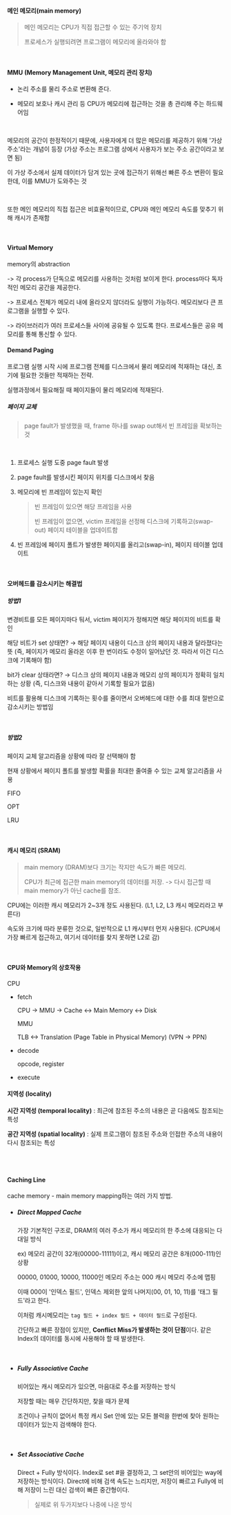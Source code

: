 #### 메인 메모리(main memory)

> 메인 메모리는 CPU가 직접 접근할 수 있는 주기억 장치
>
> 프로세스가 실행되려면 프로그램이 메모리에 올라와야 함

<br>

#### MMU (Memory Management Unit, 메모리 관리 장치)

- 논리 주소를 물리 주소로 변환해 준다.

- 메모리 보호나 캐시 관리 등 CPU가 메모리에 접근하는 것을 총 관리해 주는 하드웨어임

<br>

메모리의 공간이 한정적이기 때문에, 사용자에게 더 많은 메모리를 제공하기 위해 '가상 주소'라는 개념이 등장 (가상 주소는 프로그램 상에서 사용자가 보는 주소 공간이라고 보면 됨)

이 가상 주소에서 실제 데이터가 담겨 있는 곳에 접근하기 위해선 빠른 주소 변환이 필요한데, 이를 MMU가 도와주는 것

<br>

또한 메인 메모리의 직접 접근은 비효율적이므로, CPU와 메인 메모리 속도를 맞추기 위해 캐시가 존재함

<br>

#### Virtual Memory

memory의 abstraction

-> 각 process가 단독으로 메모리를 사용하는 것처럼 보이게 한다. process마다 독자적인 메모리 공간을 제공한다.

-> 프로세스 전체가 메모리 내에 올라오지 않더라도 실행이 가능하다. 메모리보다 큰 프로그램을 실행할 수 있다.

-> 라이브러리가 여러 프로세스들 사이에 공유될 수 있도록 한다. 프로세스들은 공유 메모리를 통해 통신할 수 있다.


#### Demand Paging

프로그램 실행 시작 시에 프로그램 전체를 디스크에서 물리 메모리에 적재하는 대신, 초기에 필요한 것들만 적재하는 전략.

실행과정에서 필요해질 때 페이지들이 물리 메모리에 적재된다.

#####  페이지 교체

> page fault가 발생했을 때, frame 하나를 swap out해서 빈 프레임을 확보하는 것

<br>

1. 프로세스 실행 도중 page fault 발생

2. page fault를 발생시킨 페이지 위치를 디스크에서 찾음

3. 메모리에 빈 프레임이 있는지 확인

   > 빈 프레임이 있으면 해당 프레임을 사용
   >
   > 빈 프레임이 없으면, victim 프레임을 선정해 디스크에 기록하고(swap-out) 페이지 테이블을 업데이트함

4. 빈 프레임에 페이지 폴트가 발생한 페이지를 올리고(swap-in), 페이지 테이블 업데이트

<br>

#### 오버헤드를 감소시키는 해결법

##### 방법1

변경비트를 모든 페이지마다 둬서, victim 페이지가 정해지면 해당 페이지의 비트를 확인

해당 비트가 set 상태면? → 해당 페이지 내용이 디스크 상의 페이지 내용과 달라졌다는 뜻
(즉, 페이지가 메모리 올라온 이후 한 번이라도 수정이 일어났던 것. 따라서 이건 디스크에 기록해야 함)

bit가 clear 상태라면? → 디스크 상의 페이지 내용과 메모리 상의 페이지가 정확히 일치하는 상황
(즉, 디스크와 내용이 같아서 기록할 필요가 없음)

비트를 활용해  디스크에 기록하는 횟수를 줄이면서 오버헤드에 대한 수를 최대 절반으로 감소시키는 방법임

<br>

##### 방법2

페이지 교체 알고리즘을 상황에 따라 잘 선택해야 함

현재 상황에서 페이지 폴트를 발생할 확률을 최대한 줄여줄 수 있는 교체 알고리즘을 사용

FIFO

OPT

LRU

<br>

#### 캐시 메모리 (SRAM)

> main memory (DRAM)보다 크기는 작지만 속도가 빠른 메모리.
>
> CPU가 최근에 접근한 main memory의 데이터를 저장. -> 다시 접근할 때 main memory가 아닌 cache를 참조.

CPU에는 이러한 캐시 메모리가 2~3개 정도 사용된다. (L1, L2, L3 캐시 메모리라고 부른다)

속도와 크기에 따라 분류한 것으로, 일반적으로 L1 캐시부터 먼저 사용된다. (CPU에서 가장 빠르게 접근하고, 여기서 데이터를 찾지 못하면 L2로 감)

<br>

#### CPU와 Memory의 상호작용

CPU

- fetch

   CPU -> MMU -> Cache <-> Main Memory <-> Disk 
   
   MMU
   
   TLB <-> Translation (Page Table in Physical Memory) (VPN -> PPN)

- decode

  opcode, register

- execute

#### 지역성 (locality)

**시간 지역성 (temporal locality)** : 최근에 참조된 주소의 내용은 곧 다음에도 참조되는 특성

**공간 지역성 (spatial locality)** : 실제 프로그램이 참조된 주소와 인접한 주소의 내용이 다시 참조되는 특성

<br>

<br>

#### Caching Line

cache memory - main memory mapping하는 여러 가지 방법.

- ##### Direct Mapped Cache

  가장 기본적인 구조로, DRAM의 여러 주소가 캐시 메모리의 한 주소에 대응되는 다대일 방식

  ex) 메모리 공간이 32개(00000-11111)이고, 캐시 메모리 공간은 8개(000-111)인 상황

  00000, 01000, 10000, 11000인 메모리 주소는 000 캐시 메모리 주소에 맵핑

  이때 000이 '인덱스 필드', 인덱스 제외한 앞의 나머지(00, 01, 10, 11)를 '태그 필드'라고 한다.

  이처럼 캐시메모리는 `tag 필드 + index 필드 + 데이터 필드`로 구성된다.

  간단하고 빠른 장점이 있지만, **Conflict Miss가 발생하는 것이 단점**이다. 같은 Index의 데이터를 동시에 사용해야 할 때 발생한다.

  <br>

- ##### Fully Associative Cache 

  비어있는 캐시 메모리가 있으면, 마음대로 주소를 저장하는 방식

  저장할 때는 매우 간단하지만, 찾을 때가 문제

  조건이나 규칙이 없어서 특정 캐시 Set 안에 있는 모든 블럭을 한번에 찾아 원하는 데이터가 있는지 검색해야 한다.

  <br>

- ##### Set Associative Cache

  Direct + Fully 방식이다. Index로 set #을 결정하고, 그 set안의 비어있는 way에 저장하는 방식이다. Direct에 비해 검색 속도는 느리지만, 저장이 빠르고 Fully에 비해 저장이 느린 대신 검색이 빠른 중간형이다.

  > 실제로 위 두가지보다 나중에 나온 방식

<br>

<br>
